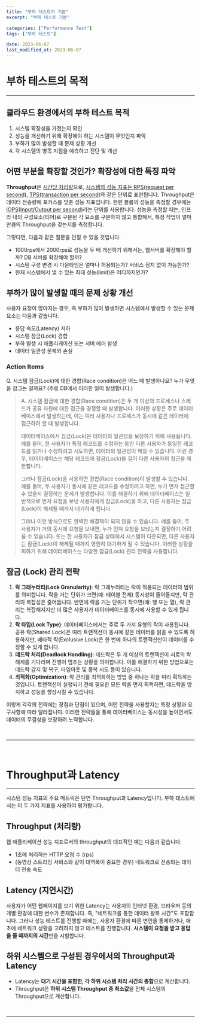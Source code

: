 ```yaml
---
title: "부하 테스트의 기본"
excerpt: "부하 테스트 기본"

categories: ["Performance Test"]
tags: ["부하 테스트"]

date: 2023-06-07
last_modified_at: 2023-06-07
---
```


# 부하 테스트의 목적

---

## 클라우드 환경에서의 부하 테스트 목적

1. 시스템 확장성을 가졌는지 확인
2. 성능을 개선하기 위해 확장해야 하는 시스템이 무엇인지 파악
3. 부하가 많이 발생할 때 문제 상황 개선
4. 각 시스템의 병목 지점을 예측하고 진단 및 개선

## 어떤 부분을 확장할 것인가? 확장성에 대한 특징 파악

 **Throughput**은 <u>시간당 처리량</u>으로, <u>시스템의 성능 지표는 RPS(request per second)</u>, <u>TPS(transaction per second)</u>와 같은 단위로 표현됩니다. Throughput은 데이터 전송량에 포커스를 맞춘 성능 지표입니다. 한편 볼륨의 성능을 측정할 경우에는 <u>IOPS(Input/Output per second)</u>라는 단위를 사용합니다. 성능을 측정할 때는, 인프라 내의 구성요소(티어)로 구분된 각 요소를 구분하지 않고 통합해서, 특정 작업이 얼마만큼의 Throughput을 갖는지를 측정합니다.

그렇다면, 다음과 같은 질문을 던질 수 있을 것입니다.

- 1000rps에서 2000rps로 성능을 두 배 개선하기 위해서는, 웹서버를 확장해야 할까? DB 서버를 확장해야 할까?
- 시스템 구성 변경 시 다운타임은 얼마나 허용되는가? 서비스 정지 없이 가능한가?
- 현재 시스템에서 낼 수 있는 최대 성능(limit)은 어디까지인가?

## 부하가 많이 발생할 때의 문제 상황 개선

사용자 요청이 많아지는 경우, 즉 부하가 많이 발생하면 시스템에서 발생할 수 있는 문제 요소는 다음과 같습니다.

- 응답 속도(Latency) 저하
- 시스템 잠금(Lock) 경합
- 부하 발생 시 애플리케이션 또는 서버 에러 발생
- 데이터 일관성 문제와 손실

### Action Items

Q. 시스템 잠금(Lock)에 대한 경합(Race condition)은 어느 때 발생하나요? 누가 무엇을 잠그는 걸까요? (주로 DB에서 이러한 일이 발생합니다.)

> A. 시스템 잠금에 대한 경합(Race condition)은 두 개 이상의 프로세스나 스레드가 공유 자원에 대한 접근을 경쟁할 때 발생합니다. 이러한 상황은 주로 데이터베이스에서 발생하는데, 이는 여러 사용자나 프로세스가 동시에 같은 데이터에 접근하려 할 때 발생합니다.
>
> 데이터베이스에서 잠금(Lock)은 데이터의 일관성을 보장하기 위해 사용됩니다. 예를 들어, 한 사용자가 특정 레코드를 수정하는 동안 다른 사용자가 동일한 레코드를 읽거나 수정하려고 시도하면, 데이터의 일관성이 깨질 수 있습니다. 이런 경우, 데이터베이스는 해당 레코드에 잠금(Lock)을 걸어 다른 사용자의 접근을 제한합니다.
>
> 그러나 잠금(Lock)을 사용하면 경합(Race condition)이 발생할 수 있습니다. 예를 들어, 두 사용자가 동시에 같은 레코드를 수정하려고 하면, 누가 먼저 접근할 수 있을지 결정하는 문제가 발생합니다. 이를 해결하기 위해 데이터베이스는 일반적으로 먼저 요청을 보낸 사용자에게 잠금(Lock)을 하고, 다른 사용자는 잠금(Lock)이 해제될 때까지 대기하게 됩니다.
>
>  그러나 이런 방식으로도 완벽한 해결책이 되지 않을 수 있습니다. 예를 들어, 두 사용자가 거의 동시에 요청을 보내면, 누가 먼저 요청을 보냈는지 결정하기 어려울 수 있습니다. 또는 한 사용자가 잠금 상태에서 시스템이 다운되면, 다른 사용자는 잠금(Lock)이 해제될 때까지 영원히 대기하게 될 수 있습니다. 이러한 상황을 피하기 위해 데이터베이스는 다양한 잠금(Lock) 관리 전략을 사용합니다.

## 잠금 (Lock) 관리 전략

1. **락 그래누러티(Lock Granularity)**: 락 그래누러티는 락이 적용되는 데이터의 범위를 의미합니다. 락을 거는 단위가 크면(예: 테이블 전체) 동시성이 줄어들지만, 락 관리의 복잡성은 줄어듭니다. 반면에 락을 거는 단위가 작으면(예: 행 또는 열), 락 관리는 복잡해지지만 더 많은 사용자가 데이터베이스를 동시에 사용할 수 있게 됩니다.
2. **락 타입(Lock Type)**: 데이터베이스에서는 주로 두 가지 유형의 락이 사용됩니다. 공유 락(Shared Lock)은 여러 트랜잭션이 동시에 같은 데이터를 읽을 수 있도록 허용하지만, 배타적 락(Exclusive Lock)은 한 번에 하나의 트랜잭션만이 데이터를 수정할 수 있게 합니다.
3. **데드락 처리(Deadlock Handling)**: 데드락은 두 개 이상의 트랜잭션이 서로의 락 해제를 기다리며 진행이 멈추는 상황을 의미합니다. 이를 해결하기 위한 방법으로는 데드락 감지 및 복구, 타임아웃 및 중복 시도 등이 있습니다.
4. **최적화(Optimization)**: 락 관리를 최적화하는 방법 중 하나는 락을 미리 획득하는 것입니다. 트랜잭션이 실행되기 전에 필요한 모든 락을 먼저 획득하면, 데드락을 방지하고 성능을 향상시킬 수 있습니다.

 이렇게 각각의 전략에는 장점과 단점이 있으며, 어떤 전략을 사용할지는 특정 상황과 요구사항에 따라 달라집니다. 이러한 전략들을 통해 데이터베이스는 동시성을 높이면서도 데이터의 무결성을 보장하려 노력합니다.

<br>

---

<br>

# Throughput과 Latency

---

시스템 성능 지표의 주요 메트릭은 단연 Throughput과 Latency입니다. 부하 테스트에서는 이 두 가지 지표를 사용하여 평가합니다.

## Throughput (처리량)

웹 애플리케이션 성능 지표로서의 throughput의 대표적인 예는 다음과 같습니다.

- 1초에 처리하는 HTTP 요청 수 (rps)
- (동영상 스트리밍 서비스와 같이 대역폭이 중요한 경우) 네트워크로 전송되는 데이터 전송 속도

## Latency (지연시간)

 사용자가 어떤 웹페이지를 보기 위한 Latency는 사용자의 인터넷 환경, 브라우저 등의 개별 환경에 대한 변수가 존재합니다. 즉, "네트워크를 통한 데이터 왕복 시간"도 포함합니다. 그러나 성능 테스트를 진행할 때에는, 사용자 환경에 따른 변인을 통제하거나, 애초에 네트워크 상황을 고려하지 않고 테스트를 진행합니다. **시스템이 요청을 받고 응답을 줄 때까지의 시간**만을 시험합니다.

## 하위 시스템으로 구성된 경우에서의 Throughput과 Latency

- Latency는 **대기 시간을 포함한, 각 하위 시스템 처리 시간의 총합**으로 계산합니다.
- Throughput은 **하위 시스템 Throughput 중 최소값**을 전체 시스템의 Throughput으로 계산합니다.

<br>

---

<br>

